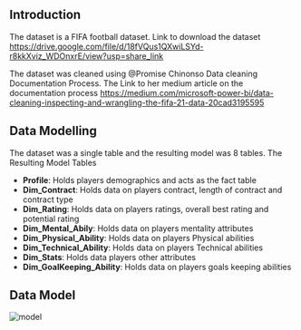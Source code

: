 ## Introduction
The dataset is a FIFA football dataset. Link to download the dataset https://drive.google.com/file/d/18fVQus1QXwiLSYd-r8kkXviz_WDOnxrE/view?usp=share_link


The dataset was cleaned using @Promise Chinonso Data cleaning Documentation Process. The Link to her medium article on the documentation process https://medium.com/microsoft-power-bi/data-cleaning-inspecting-and-wrangling-the-fifa-21-data-20cad3195595

## Data Modelling 
The dataset was a single table and the resulting model was 8 tables.
The Resulting Model Tables
- <strong>Profile</strong>: Holds players demographics and acts as the fact table
- <strong>Dim_Contract</strong>: Holds data on players contract, length of contract and contract type
- <strong>Dim_Rating</strong>: Holds data on players ratings, overall best rating and potential rating
- <strong>Dim_Mental_Abily</strong>: Holds data on players mentality attributes
- <strong>Dim_Physical_Ability</strong>: Holds data on players Physical abilities
- <strong>Dim_Technical_Ability</strong>: Holds data on players Technical abilities
- <strong>Dim_Stats</strong>: Holds data players other attributes
- <strong>Dim_GoalKeeping_Ability</strong>: Holds data on players goals keeping abilities

## Data Model
![model](https://user-images.githubusercontent.com/69252875/230791205-c9fd60be-3ce3-45dd-8cff-4d4145631d45.png)
